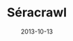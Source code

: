 ---
layout: post
title: "Séracrawl"
date: 2013-10-13
categories: [Rencontre aléatoire]
image: http://www.pokepedia.fr/images/b/b2/S%C3%A9racrawl-XY.png
caught: Grelaçon
location: Caverne Gelée
level: 40
version: X
number: 713
---